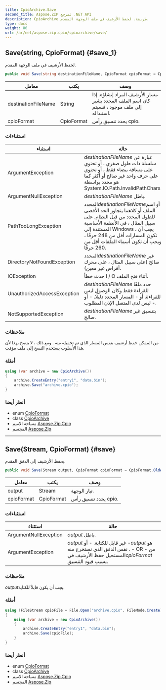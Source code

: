 ```yaml
---
title: CpioArchive.Save
second_title: Aspose.ZIP لمرجع .NET API
description: CpioArchive طريقة. لحفظ الأرشيف في ملف الوجهة المقدم.
type: docs
weight: 80
url: /ar/net/aspose.zip.cpio/cpioarchive/save/
---
```

## Save(string, CpioFormat) {#save_1}

لحفظ الأرشيف في ملف الوجهة المقدم.

```csharp
public void Save(string destinationFileName, CpioFormat cpioFormat = CpioFormat.OldAscii)
```

| معامل | يكتب | وصف |
| --- | --- | --- |
| destinationFileName | String | مسار الأرشيف المراد إنشاؤه. إذا كان اسم الملف المحدد يشير إلى ملف موجود ، فسيتم استبداله. |
| cpioFormat | CpioFormat | يحدد تنسيق رأس cpio. |

### استثناءات

| استثناء | حالة |
| --- | --- |
| ArgumentException | *destinationFileName* عبارة عن سلسلة ذات طول صفري ، أو تحتوي على مسافة بيضاء فقط ، أو تحتوي على حرف واحد غير صالح أو أكثر كما هو محدد بواسطة System.IO.Path.InvalidPathChars. |
| ArgumentNullException | *destinationFileName* باطل. |
| PathTooLongException | المحدد*destinationFileName*أو اسم الملف أو كلاهما يتجاوز الحد الأقصى للطول المحدد من قبل النظام. على سبيل المثال ، في الأنظمة الأساسية المستندة إلى Windows ، يجب أن تكون المسارات أقل من 248 حرفًا ، ويجب أن تكون أسماء الملفات أقل من 260 حرفًا. |
| DirectoryNotFoundException | المحدد*destinationFileName* غير صالح (على سبيل المثال ، على محرك أقراص غير معين). |
| IOException | حدث خطأ I / O أثناء فتح الملف. |
| UnauthorizedAccessException | *destinationFileName* حدد ملفًا للقراءة فقط وكان الوصول ليس للقراءة. أو - المسار المحدد دليلًا. - أو - ليس لدى المتصل الإذن المطلوب. |
| NotSupportedException | *destinationFileName* بتنسيق غير صالح. |

### ملاحظات

من الممكن حفظ أرشيف بنفس المسار الذي تم تحميله منه . ومع ذلك ، لا ينصح بهذا لأن هذا الأسلوب يستخدم النسخ إلى ملف مؤقت.

### أمثلة

```csharp
using (var archive = new CpioArchive())
{
    archive.CreateEntry("entry1", "data.bin");        
    archive.Save("archive.cpio");
}       
```

### أنظر أيضا

* enum [CpioFormat](../../cpioformat/)
* class [CpioArchive](../)
* مساحة الاسم [Aspose.Zip.Cpio](../../cpioarchive/)
* المجسم [Aspose.Zip](../../../)

---

## Save(Stream, CpioFormat) {#save}

يحفظ الأرشيف إلى الدفق المقدم.

```csharp
public void Save(Stream output, CpioFormat cpioFormat = CpioFormat.OldAscii)
```

| معامل | يكتب | وصف |
| --- | --- | --- |
| output | Stream | تيار الوجهة. |
| cpioFormat | CpioFormat | يحدد تنسيق رأس cpio. |

### استثناءات

| استثناء | حالة |
| --- | --- |
| ArgumentNullException | *output* باطل. |
| ArgumentException | *output* غير قابل للكتابة. - أو -*output* هو نفس الدفق الذي نستخرج منه . - OR - من المستحيل حفظ الأرشيف في*cpioFormat* بسبب قيود التنسيق. |

### ملاحظات

*output*يجب أن يكون قابلاً للكتابة.

### أمثلة

```csharp
using (FileStream cpioFile = File.Open("archive.cpio", FileMode.Create))
{
    using (var archive = new CpioArchive())
    {
        archive.CreateEntry("entry1", "data.bin");        
        archive.Save(cpioFile);
    }
}       
```

### أنظر أيضا

* enum [CpioFormat](../../cpioformat/)
* class [CpioArchive](../)
* مساحة الاسم [Aspose.Zip.Cpio](../../cpioarchive/)
* المجسم [Aspose.Zip](../../../)


